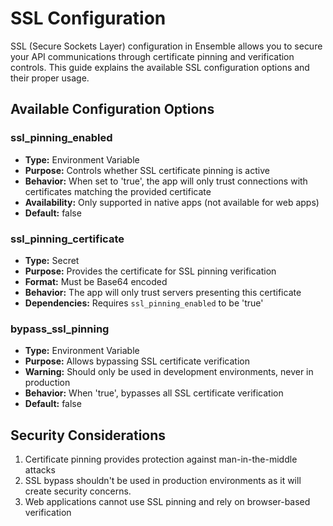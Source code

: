 # SSL Configuration

SSL (Secure Sockets Layer) configuration in Ensemble allows you to secure your API communications through certificate pinning and verification controls. This guide explains the available SSL configuration options and their proper usage.

## Available Configuration Options

### ssl_pinning_enabled

- **Type:** Environment Variable
- **Purpose:** Controls whether SSL certificate pinning is active
- **Behavior:** When set to 'true', the app will only trust connections with certificates matching the provided certificate
- **Availability:** Only supported in native apps (not available for web apps)
- **Default:** false

### ssl_pinning_certificate

- **Type:** Secret
- **Purpose:** Provides the certificate for SSL pinning verification
- **Format:** Must be Base64 encoded
- **Behavior:** The app will only trust servers presenting this certificate
- **Dependencies:** Requires `ssl_pinning_enabled` to be 'true'

### bypass_ssl_pinning

- **Type:** Environment Variable
- **Purpose:** Allows bypassing SSL certificate verification
- **Warning:** Should only be used in development environments, never in production
- **Behavior:** When 'true', bypasses all SSL certificate verification
- **Default:** false

## Security Considerations

1. Certificate pinning provides protection against man-in-the-middle attacks
2. SSL bypass shouldn't be used in production environments as it will create security concerns.
3. Web applications cannot use SSL pinning and rely on browser-based verification
